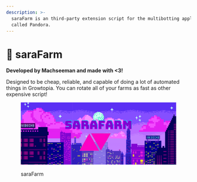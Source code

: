 ```yaml
---
description: >-
  saraFarm is an third-party extension script for the multibotting application
  called Pandora.
---
```


# 💜 saraFarm

**Developed by Machseeman and made with <3!**

Designed to be cheap, reliable, and capable of doing a lot of automated things in Growtopia. You can rotate all of your farms as fast as other expensive script!

<figure><img src=".gitbook/assets/img_banner-sarafarm (1).png" alt=""><figcaption><p>saraFarm</p></figcaption></figure>
